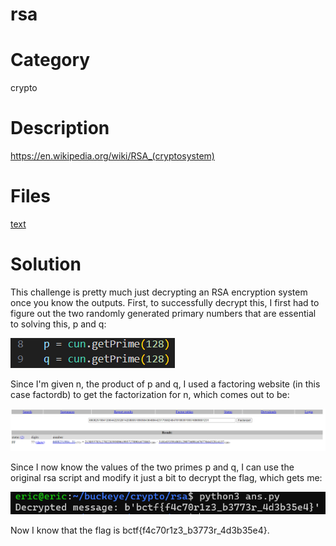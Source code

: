 # rsa
# Category
crypto
# Description
https://en.wikipedia.org/wiki/RSA_(cryptosystem)
# Files
[text](rsa.py)
# Solution
This challenge is pretty much just decrypting an RSA encryption system once you know the outputs. First, to successfully decrypt this, I first had to figure out the two randomly generated primary numbers that are essential to solving this, p and q:

![alt text](image-1.png)

Since I'm given n, the product of p and q, I used a factoring website (in this case factordb) to get the factorization for n, which comes out to be:

![alt text](image.png)

Since I now know the values of the two primes p and q, I can use the original rsa script and modify it just a bit to decrypt the flag, which gets me:

![alt text](image-2.png)

Now I know that the flag is bctf{f4c70r1z3_b3773r_4d3b35e4}.